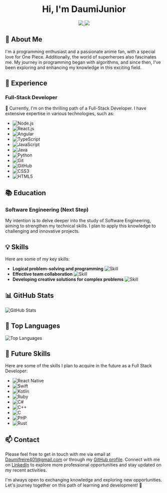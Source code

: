 <!-- Header Section -->
<p align="center">
</p>
<h1 align="center">Hi, I'm DaumiJunior</h1>
<p align="center">
  <a href="mailto:Daumifreire401@gmail.com">
    <img src="https://img.shields.io/badge/Email-Daumifreire401%40gmail.com-blue?style=flat-square&logo=gmail">
  </a>
  <a href="https://github.com/DaumiJunior">
    <img src="https://img.shields.io/badge/GitHub-DaumiJunior-black?style=flat-square&logo=github">
  </a>
</p>

<!-- About Me Section -->
## 👋 About Me

I'm a programming enthusiast and a passionate anime fan, with a special love for One Piece. Additionally, the world of superheroes also fascinates me. My journey in programming began with algorithms, and since then, I've been exploring and enhancing my knowledge in this exciting field.

<!-- Experience Section -->
## 💼 Experience

### Full-Stack Developer

🚀 Currently, I'm on the thrilling path of a Full-Stack Developer. I have extensive expertise in various technologies, such as:

- ![Node.js](https://img.shields.io/badge/Node.js-6DA55F?style=for-the-badge&logo=node.js&logoColor=white)
- ![React.js](https://img.shields.io/badge/React.js-61DAFB?style=for-the-badge&logo=react&logoColor=white)
- ![Angular](https://img.shields.io/badge/Angular-DD0031?style=for-the-badge&logo=angular&logoColor=white)
- ![TypeScript](https://img.shields.io/badge/TypeScript-007ACC?style=for-the-badge&logo=typescript&logoColor=white)
- ![JavaScript](https://img.shields.io/badge/JavaScript-F7DF1E?style=for-the-badge&logo=javascript&logoColor=black)
- ![Java](https://img.shields.io/badge/Java-ED8B00?style=for-the-badge&logo=java&logoColor=white)
- ![Python](https://img.shields.io/badge/Python-3670A0?style=for-the-badge&logo=python&logoColor=ffdd54)
- ![Git](https://img.shields.io/badge/Git-F05033?style=for-the-badge&logo=git&logoColor=white)
- ![GitHub](https://img.shields.io/badge/GitHub-121011?style=for-the-badge&logo=github&logoColor=white)
- ![CSS3](https://img.shields.io/badge/CSS3-1572B6?style=for-the-badge&logo=css3&logoColor=white)
- ![HTML5](https://img.shields.io/badge/HTML5-E34F26?style=for-the-badge&logo=html5&logoColor=white)

<!-- Education Section -->
## 📚 Education

### Software Engineering (Next Step)

My intention is to delve deeper into the study of Software Engineering, aiming to strengthen my technical skills. I plan to apply this knowledge to challenging and innovative projects.

<!-- Skills Section -->
## 💡 Skills

Here are some of my key skills:

- **Logical problem-solving and programming** ![Skill](https://img.shields.io/badge/Skill-Expert-brightgreen?style=flat-square)
- **Effective team collaboration** ![Skill](https://img.shields.io/badge/Skill-Expert-brightgreen?style=flat-square)
- **Developing creative solutions for complex problems** ![Skill](https://img.shields.io/badge/Skill-Expert-brightgreen?style=flat-square)

<!-- GitHub Stats Section -->
## 📊 GitHub Stats

![GitHub Stats](https://github-readme-stats.vercel.app/api?username=DaumiJunior&show_icons=true&theme=radical)

<!-- Top Languages Section -->
## 🌟 Top Languages

![Top Languages](https://github-readme-stats.vercel.app/api/top-langs/?username=DaumiJunior&layout=compact&theme=radical)

<!-- Future Skills Section -->
## 🚀 Future Skills

Here are some of the skills I plan to acquire in the future as a Full Stack Developer:

- ![React Native](https://img.shields.io/badge/React_Native-61DAFB?style=for-the-badge&logo=react&logoColor=white)
- ![Swift](https://img.shields.io/badge/Swift-F54A2A?style=for-the-badge&logo=swift&logoColor=white)
- ![Kotlin](https://img.shields.io/badge/Kotlin-7F52FF?style=for-the-badge&logo=kotlin&logoColor=white)
- ![Ruby](https://img.shields.io/badge/Ruby-CC342D?style=for-the-badge&logo=ruby&logoColor=white)
- ![C#](https://img.shields.io/badge/C%23-239120?style=for-the-badge&logo=c-sharp&logoColor=white)
- ![C++](https://img.shields.io/badge/C%2B%2B-00599C?style=for-the-badge&logo=c%2B%2B&logoColor=white)
- ![C](https://img.shields.io/badge/C-00599C?style=for-the-badge&logo=c&logoColor=white)
- ![PHP](https://img.shields.io/badge/PHP-777BB4?style=for-the-badge&logo=php&logoColor=white)
- ![Rust](https://img.shields.io/badge/Rust-000000?style=for-the-badge&logo=rust&logoColor=white)

<!-- Contact Section -->
## 📫 Contact

Please feel free to get in touch with me via email at [Daumifreire401@gmail.com](mailto:Daumifreire401@gmail.com) or through my [GitHub profile](https://github.com/DaumiJunior). Connect with me on [LinkedIn](https://www.linkedin.com/in/daumi-freire-barreto-junior-447b24283/recent-activity/all/) to explore more professional opportunities and stay updated on my recent activities.

I'm always open to exchanging knowledge and exploring new opportunities. Let's journey together on this path of learning and development! 🚀

